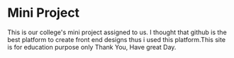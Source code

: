 # Mini Project
This is our college's mini project assigned to us.
I thought that github is the best platform to create front end designs
thus i used this platform.This site is for education purpose only
Thank You,
Have great Day.
